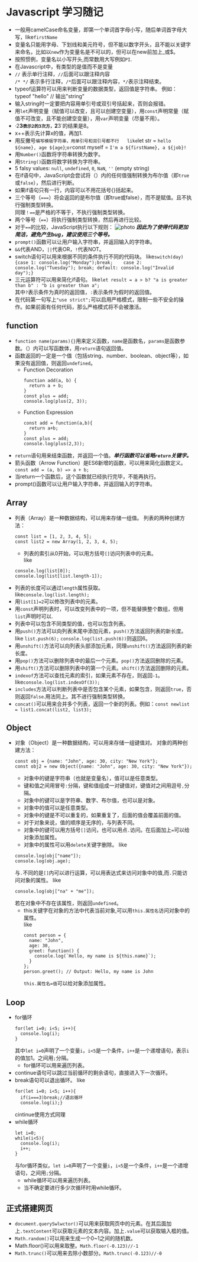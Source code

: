 # Javascript 学习随记
* 一般用camelCase命名变量，即第一个单词首字母小写，随后单词首字母大写，like`firstName`
* 变量名只能用字母、下划线和美元符号，但不能以数字开头，且不能以关键字来命名，比如以`new`作为变量名是不可以的，但可以在new前加上_或$。
* 按照惯例，变量名以小写开头,而常数用大写例如`PI`.
* 在Javascript中，有类型的是值而不是变量
* `//` 表示单行注释，`//`后面可以跟注释内容  
  `/* */` 表示多行注释，`/*`后面可以跟注释内容，`*/`表示注释结束。
* typeof运算符可以用来判断变量的数据类型，返回值是字符串。
  例如：typeof "hello" // 输出"string"
* 输入string时一定要把内容用单引号或双引号括起来，否则会报错。
* 用`let`声明变量（赋值可以改变，且可以创建空变量），用`const`声明常量（赋值不可改变，且不能创建空变量），用`var`声明变量（尽量不用）。
* ·2**3`表示2的3次方，`2**3`的结果是8。
* x++表示先计算x的值，再加1.
* 用反撇号`编写模板字符串，用单引号和双引号都不行  
  like`let str = `hello ${name}, age ${age}`;`or`const myself = `I'm a ${firstName}, a ${job}!`
* 用`Number()`函数将字符串转换为数字。
* 用`String()`函数将数字转换为字符串。
* 5 falsy values: `null`, `undefined`, `0`, `NaN`, `''` (empty string)
* 在if语句中，JavaScript会尝试将（）内的任何值强制转换为布尔值（即`true`或`false`），然后进行判断。
* 如果if语句只有一行，内容可以不用花括号{}括起来。
* 三个等号（`===`）将会返回的是布尔值（即true或false），而不是赋值。且不执行强制类型转换。  
同理`！==`是严格的不等于，不执行强制类型转换。
* 两个等号（`==`）将执行强制类型转换，然后再进行比较。 
* 对于`==`的比较，JavaScript执行以下规则：
  ![photo](https://i.sstatic.net/7OVKq.png) 
***因此为了使得代码更加简洁，避免产生bug，建议使用三个等号。***
* `prompt()`函数可以让用户输入字符串，并返回输入的字符串。
* `&&`代表AND，`||`代表OR，`!`代表NOT。
* switch语句可以用来根据不同的条件执行不同的代码块。
  like`switch(day){case 1: console.log("Monday");break;   
  case 2: console.log("Tuesday"); break; default: console.log("Invalid day");}`
* 三元运算符可以用来简化if语句。
  like`let result = a > b? "a is greater than b" : "b is greater than a";`  
  其中`?`表示条件为真时的返回值，`:`表示条件为假时的返回值。
* 在代码第一句写上`"use strict";`可以启用严格模式，限制一些不安全的操作。如果前面有任何代码，那么严格模式将不会被激活。
## function
* `function name(params){}`用来定义函数，`name`是函数名，`params`是函数参数。（）内可以写函数体，用`return`语句返回值。
* 函数返回的一定是一个值（包括string、number、boolean、object等），如果没有返回值，则返回`undefined`。
  * Function Decoration
    ```
    function add(a, b) {
      return a + b;
    }
    const plus = add;
    console.log(plus(2, 3));
    ```
  * Function Expression
      ```
      const add = function(a,b){
        return a+b;
      }
      const plus = add;
      console.log(plus(2,3));
      ```
* `return`语句用来结束函数，并返回一个值。***单行函数可以省略`return`关键字。***
* 箭头函数（Arrow Function）是ES6新增的函数，可以用来简化函数定义。
  `const add = (a, b) => a + b;`
* 当return一个函数后，这个函数就已经执行完毕，不能再执行。
* prompt()函数可以让用户输入字符串，并返回输入的字符串。
## Array
* 列表（Array）是一种数据结构，可以用来存储一组值。
  列表的两种创建方法：
  ```
  const list = [1, 2, 3, 4, 5];
  const list2 = new Array(1, 2, 3, 4, 5);
  ```
  * 列表的索引从0开始，可以用方括号`[]`访问列表中的元素。  
  like
  ```
  console.log(list[0]);
  console.log(list[list.length-1]);
  ```
* 列表的长度可以通过`length`属性获取。  
  like`console.log(list.length);`
* 用`list[1]=2`可以修改列表中的元素。
* 用`const`声明列表时，可以改变列表中的一项，但不能替换整个数组，但用`list`声明时可以.
* 列表中可以包含不同类型的值，也可以包含列表。
* 用`push()`方法可以向列表末尾中添加元素，`push()`方法返回列表的新长度。  
  like
  `list.push(6);`
  `console.log(list.push(6))`则返回6。
* 用`unshift()`方法可以向列表头部添加元素，同理`unshift()`方法返回列表的新长度。  
* 用`pop()`方法可以删除列表中的最后一个元素。`pop()`方法返回删除的元素。
* 用`shift()`方法可以删除列表中的第一个元素。`shift()`方法返回删除的元素。
* `indexof`方法可以查找元素的索引，如果元素不存在，则返回`-1`。  
  like`console.log(list.indexOf(3));`
* `includes`方法可以判断列表中是否包含某个元素，如果包含，则返回`true`，否则返回`false`.用法同上。其不进行强制类型转换。
* `concat()`可以用来合并多个列表，返回一个新的列表。例如：`const newlist = list1.concat(list2, list3);`
## Object
* 对象（Object）是一种数据结构，可以用来存储一组键值对。
  对象的两种创建方法：
  ```
  const obj = {name: "John", age: 30, city: "New York"};
  const obj2 = new Object({name: "John", age: 30, city: "New York"});
  ```
  * 对象中的键是字符串（也就是变量名），值可以是任意类型。
  * 键和值之间用冒号`:`分隔，键和值组成一对键值对，键值对之间用逗号`,`分隔。
  * 对象中的键可以是字符串、数字、布尔值，也可以是对象。
  * 对象中的值可以是任意类型。
  * 对象中的键是不可以重复的，如果重复了，后面的值会覆盖前面的值。
  * 对于对象来说，值的顺序是无序的，与列表不同。
  * 对象中的键可以用方括号`[]`访问，也可以用点`.`访问。在后面加上`=`可以给对象添加属性。
  * 对象中的属性可以用`delete`关键字删除。
  like
  ```
  console.log(obj["name"]);
  console.log(obj.age);
  ```
  与`.`不同的是`[]`内可以进行运算，可以用表达式来访问对象中的值,而`.`只能访问对象的属性。
  like
  ```
  console.log(obj["na" + "me"]);
  ```
  若在对象中不存在该属性，则返回`undefined`。
  * this关键字在对象的方法中代表当前对象,可以用`this.属性名`访问对象中的属性。  
    like
    ```
    const person = {
      name: "John",
      age: 30,
      greet: function() {
        console.log(`Hello, my name is ${this.name}`);
      }
    };
    person.greet(); // Output: Hello, my name is John
    ```
    `this.属性名=值`可以给对象添加属性。
## Loop
* for循环
  ```
  for(let i=0; i<5; i++){
    console.log(i);
  }
  ```
  其中`let i=0`声明了一个变量`i`，`i<5`是一个条件，`i++`是一个递增语句，表示`i`的值加1。之间用`;`分隔。
  * for循环可以用来遍历列表。
* continue语句可以跳过当前循环的剩余语句，直接进入下一次循环。
* break语句可以退出循环。
  like
  ```
  for(let i=0; i<5; i++){
    if(i===3)break;//退出循环
    console.log(i);}
  ```
  cintinue使用方式同理
* while循环
  ```
  let i=0;
  while(i<5){
    console.log(i);
    i++;
  }
  ```
  与for循环类似，`let i=0`声明了一个变量`i`，`i<5`是一个条件，`i++`是一个递增语句，之间用`;`分隔。
  * while循环可以用来遍历列表。
  * 当不确定要进行多少次循环时用while循环。
## 正式搭建网页
* `document.querySwlwctor()`可以用来获取网页中的元素。在其后面加上`.textContent`可以获取元素的文本内容。加上`.value`可以获取输入框的值。
* `Math.random()`可以用来生成一个0~1之间的随机数。
* Math.floor()可以用来取整。`Math.floor(-0.123)//-1`
* `Math.trunc()`可以用来去除小数部分。`Math.trunc(-0.123)//-0`